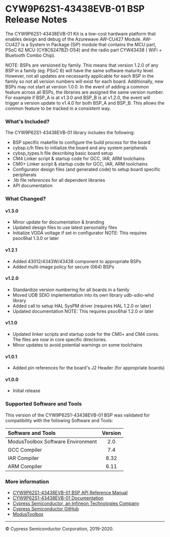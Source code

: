 # CYW9P62S1-43438EVB-01 BSP Release Notes
The CYW9P62S1-43438EVB-01 Kit is a low-cost hardware platform that enables design and debug of the Azurewave AW-CU427 Module. AW-CU427 is a System in Package (SiP) module that contains the MCU part, PSoC 62 MCU (CY8C6247BZI-D54) and the radio part CYW43438 ( WiFi + Bluetooth Combo Chip).

NOTE: BSPs are versioned by family. This means that version 1.2.0 of any BSP in a family (eg: PSoC 6) will have the same software maturity level. However, not all updates are necessarily applicable for each BSP in the family so not all version numbers will exist for each board. Additionally, new BSPs may not start at version 1.0.0. In the event of adding a common feature across all BSPs, the libraries are assigned the same version number. For example if BSP_A is at v1.3.0 and BSP_B is at v1.2.0, the event will trigger a version update to v1.4.0 for both BSP_A and BSP_B. This allows the common feature to be tracked in a consistent way.

### What's Included?
The CYW9P62S1-43438EVB-01 library includes the following:
* BSP specific makefile to configure the build process for the board
* cybsp.c/h files to initialize the board and any system peripherals
* cybsp_types.h file describing basic board setup
* CM4 Linker script & startup code for GCC, IAR, ARM toolchains
* CM0+ Linker script & startup code for GCC, IAR, ARM toolchains
* Configurator design files (and generated code) to setup board specific peripherals
* .lib file references for all dependent libraries
* API documentation

### What Changed?
#### v1.3.0
* Minor update for documentation & branding
* Updated design files to use latest personality files
* Initialize VDDA voltage if set in configurator
NOTE: This requires psoc6hal 1.3.0 or later
#### v1.2.1
* Added 43012/4343W/43438 component to appropriate BSPs
* Added multi-image policy for secure (064) BSPs
#### v1.2.0
* Standardize version numbering for all boards in a family
* Moved UDB SDIO implementation into its own library udb-sdio-whd library
* Added call to setup HAL SysPM driver (requires HAL 1.2.0 or later)
* Updated documentation
NOTE: This requires psoc6hal 1.2.0 or later
#### v1.1.0
* Updated linker scripts and startup code for the CM0+ and CM4 cores. The files are now in core specific directories.
* Minor updates to avoid potential warnings on some toolchains
#### v1.0.1
* Added pin references for the board's J2 Header (for appropriate boards)
#### v1.0.0
* Initial release

### Supported Software and Tools
This version of the CYW9P62S1-43438EVB-01 BSP was validated for compatibility with the following Software and Tools:

| Software and Tools                        | Version |
| :---                                      | :----:  |
| ModusToolbox Software Environment         | 2.0     |
| GCC Compiler                              | 7.4     |
| IAR Compiler                              | 8.32    |
| ARM Compiler                              | 6.11    |

### More information
* [CYW9P62S1-43438EVB-01 BSP API Reference Manual][api]
* [CYW9P62S1-43438EVB-01 Documentation](https://www.cypress.com/CYW9P62S1-43438EVB-01)
* [Cypress Semiconductor, an Infineon Technologies Company](http://www.cypress.com)
* [Cypress Semiconductor GitHub](https://github.com/cypresssemiconductorco)
* [ModusToolbox](https://www.cypress.com/products/modustoolbox-software-environment)

[api]: modules.html

---
© Cypress Semiconductor Corporation, 2019-2020.